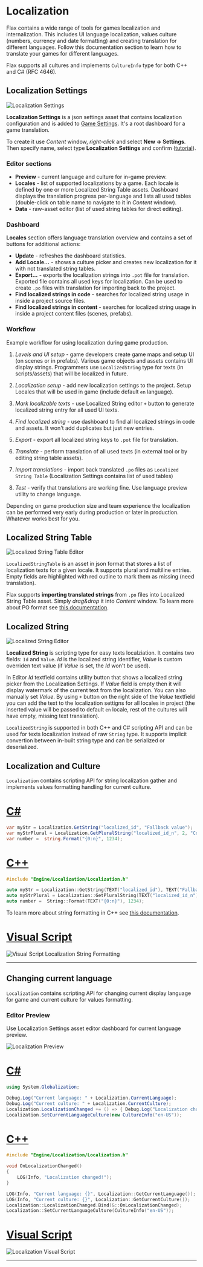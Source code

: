 # Localization

Flax contains a wide range of tools for games localization and internalization. This includes UI language localization, values culture (numbers, currency and date formatting) and creating translation for different languages. Follow this documentation section to learn how to translate your games for different languages.

Flax supports all cultures and implements `CultureInfo` type for both C++ and C# (RFC 4646).

## Localization Settings

![Localization Settings](media/localization-settings.png)

**Localization Settings** is a json settings asset that contains localization configuration and is added to [Game Settings](../game-settings/index.md). It's a root dashboard for a game translation.

To create it use *Content* window, *right-click* and select **New -> Settings**. Then specify name, select type **Localization Settings** and confirm ([tutorial](../game-settings/index.md#creating-settings)).

### Editor sections

* **Preview** - current language and culture for in-game preview.
* **Locales** - list of supported localizations by a game. Each locale is defined by one or more Localized String Table assets. Dashboard displays the translation progress per-language and lists all used tables (double-click on table name to navigate to it in *Content* window).
* **Data** - raw-asset editor (list of used string tables for direct editing).

### Dashboard

**Locales** section offers language translation overview and contains a set of buttons for additional actions:
* **Update** - refreshes the dashboard statistics.
* **Add Locale...** - shows a culture picker and creates new localization for it with not translated string tables.
* **Export...** - exports the localization strings into `.pot` file for translation. Exported file contains all used keys for localization. Can be used to create `.po` files with translation for importing back to the project.
* **Find localized strings in code** - searches for localized string usage in inside a project source files.
* **Find localized strings in content** - searches for localized string usage in inside a project content files (scenes, prefabs).

### Workflow

Example workflow for using localization during game production.

1) *Levels and UI setup* - game developers create game maps and setup UI (on scenes or in prefabs). Various game objects and assets contains UI display strings. Programmers use `LocalizedString` type for texts (in scripts/assets) that will be localized in future.

2) *Localization setup* - add new localization settings to the project. Setup Locales that will be used in game (include default `en` language).

3) *Mark localizable texts* - use Localized String editor `+` button to generate localized string entry for all used UI texts.

4) *Find localized string* - use dashboard to find all localized strings in code and assets. It won't add duplicates but just new entries.

5) *Export* - export all localized string keys to `.pot` file for translation.

6) *Translate* - perform translation of all used texts (in external tool or by editing string table assets).

7) *Import translations* - import back translated `.po` files as `Localized String Table` (Localization Settings contains list of used tables)

8) *Test* - verify that translations are working fine. Use language preview utility to change language.

Depending on game production size and team experience the localization can be performed very early during production or later in production. Whatever works best for you.

## Localized String Table

![Localized String Table Editor](media/localized-string-table.png)

`LocalizedStringTable` is an asset in json format that stores a list of localization texts for a given locale. It supports plural and multiline entries. Empty fields are highlighted with red outline to mark them as missing (need translation).

Flax supports **importing translated strings** from `.po` files into Localized String Table asset. Simply *drag&drop* it into *Content* window. To learn more about PO format see [this documentation](https://www.gnu.org/software/gettext/manual/html_node/PO-Files.html).

## Localized String

![Localized String Editor](media/localized-string.png)

**Localized String** is scripting type for easy texts localziation. It contains two fields: `Id` and `Value`. *Id* is the localized string identifier, *Value* is custom overriden text value (if *Value* is set, the *Id* won't be used).

In Editor *Id* textfield contains utility button that shows a localized string picker from the Localization Settings. If *Value* field is empty then it will display watermark of the current text from the localization. You can also manually set *Value*. By using `+` button on the right side of the *Value* textfield you can add the text to the localization settigns for all locales in project (the inserted value will be passed to default `en` locale, rest of the cultures will have empty, missing text translation).

`LocalizedString` is supported in both C++ and C# scripting API and can be used for texts localization instead of raw `String` type. It supports implicit convertion between in-built string type and can be serialized or deserialized.

## Localization and Culture

`Localization` contains scripting API for string localization gather and implements values formatting handling for current culture.

# [C#](#tab/code-csharp)
```cs
var myStr = Localization.GetString("localized_id", "Fallback value");
var myStrPlural = Localization.GetPluralString("localized_id_n", 2, "Count: {}");
var number =  string.Format("{0:n}", 1234);
```
# [C++](#tab/code-cpp)
```cpp
#include "Engine/Localization/Localization.h"

auto myStr = Localization::GetString(TEXT("localized_id"), TEXT("Fallback value"));
auto myStrPlural = Localization::GetPluralString(TEXT("localized_id_n"), 2, TEXT("Count: {}"));
auto number =  String::Format(TEXT("{0:n}"), 1234);
```

To learn more about string formatting in C++ see [this documentation](../../scripting/cpp/string-formatting.md).
# [Visual Script](#tab/code-vs)
![Visual Script Localization String Formatting](media/localization-vs-format.png)
***

### 

## Changing current language

`Localization` contains scripting API for changing current display language for game and current culture for values formatting.

### Editor Preview

Use Localization Settings asset editor dashboard for current language preview.

![Localization Preview](media/localization-preview.gif)

# [C#](#tab/code-csharp)
```cs
using System.Globalization;

Debug.Log("Current language: " + Localization.CurrentLanguage);
Debug.Log("Current culture: " + Localization.CurrentCulture);
Localization.LocalizationChanged += () => { Debug.Log("Localization changed!"); };
Localization.SetCurrentLanguageCulture(new CultureInfo("en-US"));
```
# [C++](#tab/code-cpp)
```cpp
#include "Engine/Localization/Localization.h"

void OnLocalizationChanged()
{
    LOG(Info, "Localization changed!");
}

LOG(Info, "Current language: {}", Localization::GetCurrentLanguage());
LOG(Info, "Current culture: {}", Localization::GetCurrentCulture());
Localization::LocalizationChanged.Bind(&::OnLocalizationChanged);
Localization::SetCurrentLanguageCulture(CultureInfo("en-US"));
```
# [Visual Script](#tab/code-vs)
![Localization Visual Script](media/localization-vs-language.png)
***
